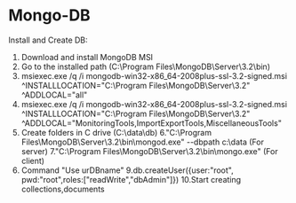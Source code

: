 # Mongo-DB

Install and Create DB:

1. Download and install MongoDB MSI
2. Go to the installed path (C:\Program Files\MongoDB\Server\3.2\bin\)
3. msiexec.exe /q /i mongodb-win32-x86_64-2008plus-ssl-3.2-signed.msi ^INSTALLLOCATION="C:\Program Files\MongoDB\Server\3.2\" ^ADDLOCAL="all"
4. msiexec.exe /q /i mongodb-win32-x86_64-2008plus-ssl-3.2-signed.msi ^INSTALLLOCATION="C:\Program Files\MongoDB\Server\3.2\" ^ADDLOCAL="MonitoringTools,ImportExportTools,MiscellaneousTools"
5. Create folders in C drive (C:\data\db)
6."C:\Program Files\MongoDB\Server\3.2\bin\mongod.exe" --dbpath c:\data (For server)
7."C:\Program Files\MongoDB\Server\3.2\bin\mongo.exe" (For client)
8. Command "Use urDBname"
9.db.createUser({user:"root", pwd:"root",roles:["readWrite","dbAdmin"]})
10.Start creating collections,documents
